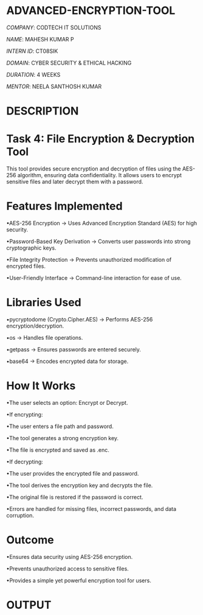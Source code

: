 # ADVANCED-ENCRYPTION-TOOL

*COMPANY*: CODTECH IT SOLUTIONS

*NAME*: MAHESH KUMAR P

*INTERN ID*: CT08SIK

*DOMAIN*: CYBER SECURITY & ETHICAL HACKING

*DURATION*: 4 WEEKS

*MENTOR*: NEELA SANTHOSH KUMAR

# DESCRIPTION

# Task 4: File Encryption & Decryption Tool
This tool provides secure encryption and decryption of files using the AES-256 algorithm, ensuring data confidentiality. It allows users to encrypt sensitive files and later decrypt them with a password.

# Features Implemented
•AES-256 Encryption → Uses Advanced Encryption Standard (AES) for high security.

•Password-Based Key Derivation → Converts user passwords into strong cryptographic keys.

•File Integrity Protection → Prevents unauthorized modification of encrypted files.

•User-Friendly Interface → Command-line interaction for ease of use.

# Libraries Used
•pycryptodome (Crypto.Cipher.AES) → Performs AES-256 encryption/decryption.

•os → Handles file operations.

•getpass → Ensures passwords are entered securely.

•base64 → Encodes encrypted data for storage.

# How It Works
•The user selects an option: Encrypt or Decrypt.

•If encrypting:

  •The user enters a file path and password.
  
  •The tool generates a strong encryption key.
  
  •The file is encrypted and saved as <filename>.enc.
  
•If decrypting:

  •The user provides the encrypted file and password.
  
  •The tool derives the encryption key and decrypts the file.
  
  •The original file is restored if the password is correct.
  
•Errors are handled for missing files, incorrect passwords, and data corruption.

# Outcome
•Ensures data security using AES-256 encryption.

•Prevents unauthorized access to sensitive files.

•Provides a simple yet powerful encryption tool for users.

# OUTPUT

